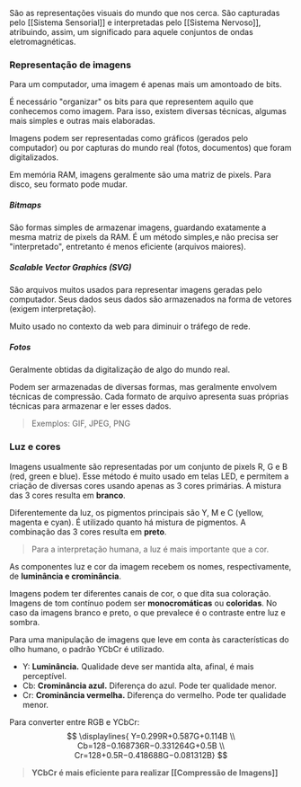 São as representações visuais do mundo que nos cerca.
São capturadas pelo [[Sistema Sensorial]] e interpretadas pelo [[Sistema Nervoso]], atribuindo, assim, um significado para aquele conjuntos de ondas eletromagnéticas.

### Representação de imagens
Para um computador, uma imagem é apenas mais um amontoado de bits.

É necessário "organizar" os bits para que representem aquilo que conhecemos como imagem. Para isso, existem diversas técnicas, algumas mais simples e outras mais elaboradas.

Imagens podem ser representadas como gráficos (gerados pelo computador) ou por capturas do mundo real (fotos, documentos) que foram digitalizados.

Em memória RAM, imagens geralmente são uma matriz de pixels. Para disco, seu formato pode mudar.

##### Bitmaps
São formas simples de armazenar imagens, guardando exatamente a mesma matriz de pixels da RAM. 
É um método simples,e não precisa ser "interpretado", entretanto é menos eficiente (arquivos maiores).

##### Scalable Vector Graphics (SVG)
São arquivos muitos usados para representar imagens geradas pelo computador.
Seus dados seus dados são armazenados na forma de vetores (exigem interpretação).

Muito usado no contexto da web para diminuir o tráfego de rede.

##### Fotos
Geralmente obtidas da digitalização de algo do mundo real.

Podem ser armazenadas de diversas formas, mas geralmente envolvem técnicas de compressão.
Cada formato de arquivo apresenta suas próprias técnicas para armazenar e ler esses dados.

> Exemplos: GIF, JPEG, PNG


### Luz e cores
Imagens usualmente são representadas por um conjunto de pixels R, G e B (red, green e blue). 
Esse método é muito usado em telas LED, e permitem a criação de diversas cores usando apenas as 3 cores primárias. A mistura das 3 cores resulta em **branco**.

Diferentemente da luz, os pigmentos principais são Y, M e C (yellow, magenta e cyan).
É utilizado quanto há mistura de pigmentos. A combinação das 3 cores resulta em **preto**.

> Para a interpretação humana, a luz é mais importante que a cor.

As componentes luz e cor da imagem recebem os nomes, respectivamente, de **luminância e crominância**.

Imagens podem ter diferentes canais de cor, o que dita sua coloração. Imagens de tom contínuo podem ser **monocromáticas** ou **coloridas**.
No caso da imagens branco e preto, o que prevalece é o contraste entre luz e sombra.

Para uma manipulação de imagens que leve em conta às características do olho humano, o padrão YCbCr é utilizado.

- Y: **Luminância.** Qualidade deve ser mantida alta, afinal, é mais perceptível.
- Cb: **Crominância azul.** Diferença do azul. Pode ter qualidade menor.
- Cr: **Crominância vermelha.** Diferença do vermelho. Pode ter qualidade menor.

Para converter entre RGB e YCbCr:
$$
\displaylines{
Y=0.299R+0.587G+0.114B \\ 
Cb=128−0.168736R−0.331264G+0.5B \\
Cr=128+0.5R−0.418688G−0.081312B}
$$

> **YCbCr é mais eficiente para realizar [[Compressão de Imagens]]**